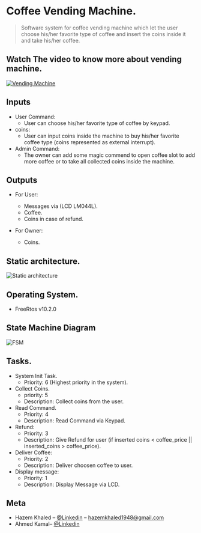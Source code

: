 # Coffee Vending Machine.
> Software system for coffee vending machine which let the user choose his/her favorite type of coffee and insert the coins inside it and take his/her coffee. 

## Watch The video to know more about vending machine.
[![Vending Machine](https://img.youtube.com/vi/2YR-EYTD62M/0.jpg)](https://www.youtube.com/watch?v=2YR-EYTD62M)


## Inputs

* User Command:
    * User can choose his/her favorite type of coffee by keypad.
* coins:
    * User can input coins inside the machine to buy his/her favorite coffee type (coins represented as external interrupt).
* Admin Command:
    * The owner can add some magic commend to open coffee slot to add more coffee or to take all collected coins inside the machine.
## Outputs

* For User:
    * Messages via (LCD LM044L).
    * Coffee.
    * Coins in case of refund.

* For Owner:
   * Coins.

## Static architecture.
![Static architecture](https://i.ibb.co/cvPfqhX/Static-Arch.png)


## Operating System.
* FreeRtos v10.2.0

## State Machine Diagram
![FSM](https://i.ibb.co/TrCbrkQ/State-Machine-Diagram.png)


## Tasks.

* System Init Task.
    * Priority: 6 (Highest priority in the system).
* Collect Coins.
    * priority: 5  
    * Description: Collect coins from the user.
* Read Command.
    * Priority: 4
    * Description: Read Command via Keypad.
* Refund:
    * Priority: 3
    * Description: Give Refund for user (if inserted coins < coffee_price || inserted_coins > coffee_price). 
* Deliver Coffee:
    * Priority: 2
    * Description: Deliver choosen coffee to user.
* Display message:
    * Priority: 1
    * Description: Display Message via LCD.

## Meta

* Hazem Khaled – [@Linkedin](https://www.linkedin.com/in/hazem-khaled-407b1b17a/) – hazemkhaled1948@gmail.com
* Ahmed Kamal– [@Linkedin](https://www.linkedin.com/in/ahmedmkamal60/)

